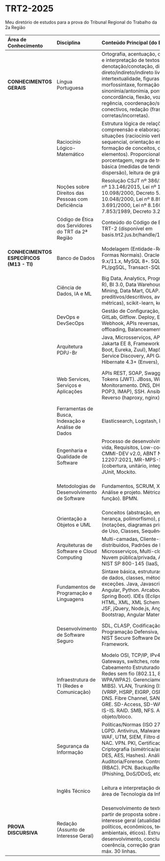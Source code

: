 # TRT2-2025

Meu diretório de estudos para a prova do Tribunal Regional do Trabalho da 2a Região

| Área de Conhecimento                     | Disciplina                                         | Conteúdo Principal (do Edital)                                                                                                                                                                                                                                                                                                                                                                         | Observações/Foco FCC                                                                                                                             |
|:-----------------------------------------|:---------------------------------------------------|:-------------------------------------------------------------------------------------------------------------------------------------------------------------------------------------------------------------------------------------------------------------------------------------------------------------------------------------------------------------------------------------------------------|:-------------------------------------------------------------------------------------------------------------------------------------------------|
| **CONHECIMENTOS GERAIS**                 | Língua Portuguesa                                  | Ortografia, acentuação, crase, compreensão e interpretação de textos, denotação/conotação, discurso direto/indireto/indireto livre, intertextualidade, figuras de linguagem, morfossintaxe, formação de palavras, sinonímia/antonímia, pontuação, pronomes, concordância, flexão, vozes verbais, regência, coordenação/subordinação, conectivos, redação (frases corretas/incorretas).                 | Gramática normativa densa, interpretação detalhista. Questões de reescrita de frases são comuns.                                                 |
|                                          | Raciocínio Lógico-Matemático                       | Estrutura lógica de relações, dedução, compreensão e elaboração da lógica das situações (raciocínio verbal, matemático, sequencial, orientação espacial/temporal, formação de conceitos, discriminação de elementos). Proporcionalidade, porcentagem, regra de três. Estatística básica (medidas de tendência central e dispersão), leitura de gráficos e tabelas.                                     | Questões diretas, enunciados podem ser longos e exigir atenção. Foco em lógica proposicional, conjuntos, sequências e problemas com porcentagem. |
|                                          | Noções sobre Direitos das Pessoas com Deficiência  | Resolução CSJT nº 386/2024 (Art. 6º). Lei nº 13.146/2015, Lei nº 11.126/2005, Lei nº 10.098/2000, Decreto 5.296/2004, Lei nº 10.048/2000, Lei nº 8.899/1994, Decreto 3.691/2000, Lei nº 8.160/1991, Lei nº 7.853/1989, Decreto 3.298/1999.                                                                                                                                                            | Literalidade das normas. Entender os conceitos chave e direitos assegurados.                                                                     |
|                                          | Código de Ética dos Servidores do TRT da 2ª Região | Conteúdo do Código de Ética específico do TRT-2 (disponível em basis.trt2.jus.br/handle/123456789/15693).                                                                                                                                                                                                                                                                                              | Literalidade do código. Conhecer deveres, vedações e princípios.                                                                                 |
| **CONHECIMENTOS ESPECÍFICOS (M13 - TI)** | Banco de Dados                                     | Modelagem (Entidade-Relacionamento, Formas Normais). Oracle 19c, PostgreSQL 9.x/11.x, MySQL 8+. SQL ANSI, PL/SQL, PL/pgSQL, Transact-SQL. Tunning.                                                                                                                                                                                                                                                     | Conceitos, comandos SQL, diferenças entre SGBDs. PL/SQL pode ser cobrado com mais profundidade.                                                  |
|                                          | Ciência de Dados, IA e ML                          | Big Data, Analytics, Programação (Python, R), BI 3.0, Data Warehouse, ETL, Data Mining, Data Mart, OLAP. Modelos preditivos/descritivos, avaliação (overfitting, métricas), scikit-learn, keras, pytorch.                                                                                                                                                                                              | Conceitos, ferramentas, aplicações. Entender o fluxo de um projeto de ciência de dados.                                                          |
|                                          | DevOps e DevSecOps                                 | Gestão de Configuração, CI/CD, MASA. Git, GitLab, Gitflow. Deploy, Evento negocial, Webhook, APIs reversas, Proxy reverso, SSL offloading, Balanceamento de carga.                                                                                                                                                                                                                                     | Ferramentas, processos, conceitos. Entender o ciclo de vida DevOps.                                                                              |
|                                          | Arquitetura PDPJ-Br                                | Java, Microsserviços, API RESTful, JSON, Jakarta EE 8, Framework Spring (Cloud, Boot, Eureka, Zuul), MapStruct, Swagger, Service Discovery, API Gateway, JPA 2.0, Hibernate 4.3+ (Envers), Flyway.                                                                                                                                                                                                     | Conhecer as tecnologias da stack da PDPJ-Br e como se integram.                                                                                  |
|                                          | Web Services, Serviços e Aplicações                | APIs REST, SOAP, Swagger, JSON Web Tokens (JWT). JBoss, Wildfly. Monitoramento. DNS, DHCP, Correio (SMTP, POP3, IMAP), SSH. Ansible, AWX. Proxy Reverso (haproxy, nginx).                                                                                                                                                                                                                              | Protocolos, ferramentas, conceitos de integração e gerenciamento de serviços.                                                                    |
|                                          | Ferramentas de Busca, Indexação e Análise de Dados | Elasticsearch, Logstash, Kibana (ELK Stack).                                                                                                                                                                                                                                                                                                                                                           | Finalidade e integração das ferramentas do ELK Stack.                                                                                            |
|                                          | Engenharia e Qualidade de Software                 | Processo de desenvolvimento, Ciclos de vida, Requisitos, Low-code/No-code. CMMI-DEV v2.0, ABNT NBR ISO/IEC/IEEE 12207:2021, MR-MPS-SW. Testes (cobertura, unitário, integração, funcional), JUnit, Mockito.                                                                                                                                                                                            | Modelos de maturidade, normas, tipos de teste e ferramentas.                                                                                     |
|                                          | Metodologias de Desenvolvimento de Software        | Fundamentos, SCRUM, XP, Tradicionais. Análise e projeto. Métricas (pontos de função). BPMN.                                                                                                                                                                                                                                                                                                            | Diferenças entre metodologias, papéis, artefatos (especialmente Scrum).                                                                          |
|                                          | Orientação a Objetos e UML                         | Conceitos (abstração, encapsulamento, herança, polimorfismo), princípios. UML 2.5 (notações, diagramas principais como Casos de Uso, Classes, Sequência, Atividades).                                                                                                                                                                                                                                  | Conceitos de OO e interpretação dos principais diagramas UML.                                                                                    |
|                                          | Arquiteturas de Software e Cloud Computing         | Multi-camadas, Cliente-servidor, Objetos distribuídos, Padrões de Projeto, Microsserviços, Multi-cloud, Serverless. Nuvem pública/privada, AWS, Google, Azure, NIST SP 800-145 (IaaS, PaaS, SaaS).                                                                                                                                                                                                     | Padrões de arquitetura, modelos de serviço e deployment em cloud.                                                                                |
|                                          | Fundamentos de Programação e Linguagens            | Sintaxe básica, estruturas de controle, tipos de dados, classes, métodos, herança, exceções. Java, Javascript, TypeScript, Angular, Python. Arcabouços (Hibernate, Spring Boot). IDEs (Eclipse, VS Code). HTML, XML, XML Schema. HTML5, CSS3, JSF, jQuery, Node.js, Angular. PWA. Bootstrap, Angular Material.                                                                                         | Sintaxe básica e conceitos chave de cada linguagem/framework listado.                                                                            |
|                                          | Desenvolvimento de Software Seguro                 | SDL, CLASP, Codificação Segura, Programação Defensiva, OWASP Top 10, NIST Secure Software Development Framework.                                                                                                                                                                                                                                                                                       | Princípios, frameworks, conhecimento das principais vulnerabilidades.                                                                            |
|                                          | Infraestrutura de TI (Redes e Comunicação)         | Modelo OSI, TCP/IP, IPv4/IPv6, CIDR, VoIP. Gateways, switches, roteadores. Cabeamento Estruturado (NBR 14565). Redes sem fio (802.11, 802.1x, WPA/WPA2). Gerenciamento (SNMP, RMON, MIBS). VLAN, Trunking (ISL). Roteamento (VRRP, HSRP, EIGRP, OSPF, BGP, RIP). QoS. DNS. Fibre Channel, SAN, VSAN. AAA. NAT. GRE. SD-Access, SD-WAN. IPSEC. MPLS. IS-IS. RAID. SMB, NFS. Armazenamento objeto/bloco. | Protocolos (saber a camada e função), padrões, conceitos de rede e armazenamento.                                                                |
|                                          | Segurança da Informação                            | Políticas/Normas (ISO 27001/2/5/701). LGPD. Antivírus, Malwares. IDS, IPS, Firewall, WAF, UTM, SIEM, Filtro de URL, DMZ, Proxy, NAC. VPN. PKI, Certificados Digitais. Criptografia (simétrica/assimétrica, RSA, DES, AES, Hashes). Análise de Riscos. Auditoria/Forense. Controle de acesso (RBAC). PCN. Backup/Recuperação. Ataques (Phishing, DoS/DDoS, etc.). CIS Controls v8.                      | Normas, conceitos, tipos de ataque e mecanismos de defesa. LGPD é tema quente.                                                                   |
|                                          | Inglês Técnico                                     | Leitura e interpretação de textos técnicos da área de Tecnologia da Informação.                                                                                                                                                                                                                                                                                                                        | Foco na compreensão do texto e vocabulário técnico específico.                                                                                   |
| **PROVA DISCURSIVA**                     | Redação (Assunto de Interesse Geral)               | Desenvolvimento de texto dissertativo a partir de proposta sobre assunto de interesse geral (atualidades: sociais, políticos, econômicos, tecnológicos, ambientais, éticos). Estrutura (introdução, desenvolvimento, conclusão). Coesão, coerência, correção gramatical. Mín. 20, máx. 30 linhas.                                                                                                      | Clareza na tese, argumentação sólida e bem fundamentada, progressão textual, domínio da norma culta. Treinar temas variados.                     |

